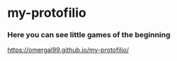 # my-protofilio
### Here you can see little games of the beginning
https://omergal99.github.io/my-protofilio/
